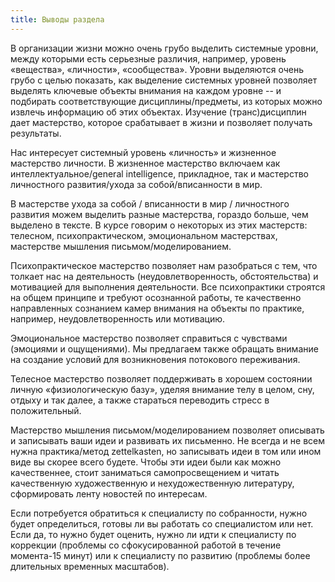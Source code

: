 ```yaml
---
title: Выводы раздела
---
```


В организации жизни можно очень грубо выделить системные уровни, между
которыми есть серьезные различия, например, уровень «вещества»,
«личности», «сообщества». Уровни выделяются очень грубо с целью
показать, как выделение системных уровней позволяет выделять ключевые
объекты внимания на каждом уровне -- и подбирать соответствующие
дисциплины/предметы, из которых можно извлечь информацию об этих
объектах. Изучение (транс)дисциплин дает мастерство, которое срабатывает
в жизни и позволяет получать результаты.

Нас интересует системный уровень «личность» и жизненное мастерство
личности. В жизненное мастерство включаем как интеллектуальное/general
intelligence, прикладное, так и мастерство личностного развития/ухода за
собой/вписанности в мир.

В мастерстве ухода за собой / вписанности в мир / личностного развития
можем выделить разные мастерства, гораздо больше, чем выделено в тексте.
В курсе говорим о некоторых из этих мастерств: телесном,
психопрактическом, эмоциональном мастерствах, мастерстве мышления
письмом/моделированием.

Психопрактическое мастерство позволяет нам разобраться с тем, что
толкает нас на деятельность (неудовлетворенность, обстоятельства) и
мотивацией для выполнения деятельности. Все психопрактики строятся на
общем принципе и требуют осознанной работы, те качественно направленных
сознанием камер внимания на объекты по практике, например,
неудовлетворенность или мотивацию.

Эмоциональное мастерство позволяет справиться с чувствами (эмоциями и
ощущениями). Мы предлагаем также обращать внимание на создание условий
для возникновения потокового переживания.

Телесное мастерство позволяет поддерживать в хорошем состоянии личную
«физиологическую базу», уделяя внимание телу в целом, сну, отдыху и так
далее, а также стараться переводить стресс в положительный.

Мастерство мышления письмом/моделированием позволяет описывать и
записывать ваши идеи и развивать их письменно. Не всегда и не всем нужна
практика/метод zettelkasten, но записывать идеи в том или ином виде вы
скорее всего будете. Чтобы эти идеи были как можно качественнее, стоит
заниматься самопросвещением и читать качественную художественную и
нехудожественную литературу, сформировать ленту новостей по интересам.

Если потребуется обратиться к специалисту по собранности, нужно будет
определиться, готовы ли вы работать со специалистом или нет. Если да, то
нужно будет оценить, нужно ли идти к специалисту по коррекции (проблемы
со сфокусированной работой в течение момента-15 минут) или к специалисту
по развитию (проблемы более длительных временных масштабов).
